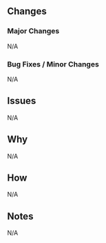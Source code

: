 ## Changes

### Major Changes
N/A

### Bug Fixes / Minor Changes
N/A

## Issues
N/A

## Why
N/A

## How
N/A

## Notes
N/A
